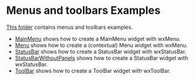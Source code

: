 # Menus and toolbars Examples

[This folder](.) contains menus and toolbars examples.

* [MainMenu](MainMenu/README.md) shows how to create a MainMenu widget with wxMenu.
* [Menu](Menu/README.md) shows how to create a (contextual) Menu widget with wxMenu.
* [StatusBar](StatusBar/README.md) shows how to create a StatusBar widget with wxStatusBar.
* [StatusBarWithoutPanels](StatusBarWithoutPanels/README.md) shows how to create a StatusBar widget with wxStatusBar.
* [ToolBar](ToolBar/README.md) shows how to create a ToolBar widget with wxToolBar.
